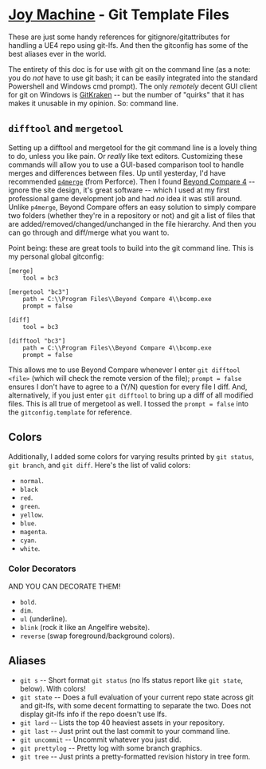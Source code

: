 # [Joy Machine](http://joy-machine.com/) - Git Template Files
These are just some handy references for gitignore/gitattributes for handling a UE4 repo using git-lfs. And then the gitconfig has some of the best aliases ever in the world.

The entirety of this doc is for use with git on the command line (as a note: you do *not* have to use git bash; it can be easily integrated into the standard Powershell and Windows cmd prompt). The only *remotely* decent GUI client for git on Windows is [GitKraken](https://www.gitkraken.com) -- but the number of "quirks" that it has makes it unusable in my opinion. So: command line.

## `difftool` and `mergetool`
Setting up a difftool and mergetool for the git command line is a lovely thing to do, unless you like pain. Or *really* like text editors. Customizing these commands will allow you to use a GUI-based comparison tool to handle merges and differences between files. Up until yesterday, I'd have recommended [`p4merge`](https://www.perforce.com/product/components/perforce-visual-merge-and-diff-tools) (from Perforce). Then I found [Beyond Compare 4](https://www.scootersoftware.com/) -- ignore the site design, it's great software -- which I used at my first professional game development job and had *no* idea it was still around. Unlike `p4merge`, Beyond Compare offers an easy solution to simply compare two folders (whether they're in a repository or not) and git a list of files that are added/removed/changed/unchanged in the file hierarchy. And then you can go through and diff/merge what you want to.

Point being: these are great tools to build into the git command line. This is my personal global gitconfig:

```
[merge]
	tool = bc3

[mergetool "bc3"]
	path = C:\\Program Files\\Beyond Compare 4\\bcomp.exe
	prompt = false

[diff]
	tool = bc3

[difftool "bc3"]
	path = C:\\Program Files\\Beyond Compare 4\\bcomp.exe
	prompt = false
```

This allows me to use Beyond Compare whenever I enter `git difftool <file>` (which will check the remote version of the file); `prompt = false` ensures I don't have to agree to a (Y/N) question for every file I diff. And, alternatively, if you just enter `git difftool` to bring up a diff of all modified files. This is all true of mergetool as well. I tossed the `prompt = false` into the `gitconfig.template` for reference. 

## Colors
Additionally, I added some colors for varying results printed by `git status`, `git branch`, and `git diff`. Here's the list of valid colors:
* `normal`.
* `black`
* `red`.
* `green`.
* `yellow`.
* `blue`.
* `magenta`.
* `cyan`.
* `white`.

### Color Decorators
AND YOU CAN DECORATE THEM!
* `bold`.
* `dim`.
* `ul` (underline).
* `blink` (rock it like an Angelfire website).
* `reverse` (swap foreground/background colors).

## Aliases
* `git s` -- Short format `git status` (no lfs status report like `git state`, below). With colors!
* `git state` -- Does a full evaluation of your current repo state across git and git-lfs, with some decent formatting to separate the two. Does not display git-lfs info if the repo doesn't use lfs.
* `git lard` -- Lists the top 40 heaviest assets in your repository.
* `git last` -- Just print out the last commit to your command line.
* `git uncommit` -- Uncommit whatever you just did.
* `git prettylog` -- Pretty log with some branch graphics.
* `git tree` -- Just prints a pretty-formatted revision history in tree form.
